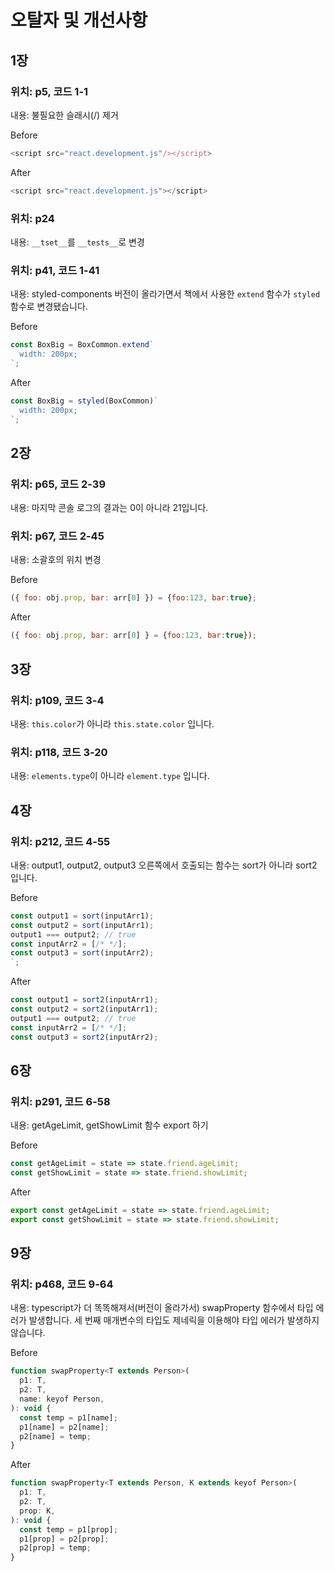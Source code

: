 # 오탈자 및 개선사항
## 1장

### 위치: p5, 코드 1-1

내용: 불필요한 슬래시(/) 제거

Before
```js
<script src="react.development.js"/></script>
```

After
```js
<script src="react.development.js"></script>
```


### 위치: p24

내용: `__tset__`를 `__tests__`로 변경

### 위치: p41, 코드 1-41

내용: styled-components 버전이 올라가면서 책에서 사용한 `extend` 함수가 `styled` 함수로 변경됐습니다.

Before
```js
const BoxBig = BoxCommon.extend`
  width: 200px;
`;
```

After
```js
const BoxBig = styled(BoxCommon)`
  width: 200px;
`;
```

## 2장

### 위치: p65, 코드 2-39

내용: 마지막 콘솔 로그의 결과는 0이 아니라 21입니다.

### 위치: p67, 코드 2-45

내용: 소괄호의 위치 변경

Before
```js
({ foo: obj.prop, bar: arr[0] }) = {foo:123, bar:true};
```

After
```js
({ foo: obj.prop, bar: arr[0] } = {foo:123, bar:true});
```

## 3장

### 위치: p109, 코드 3-4

내용: `this.color`가 아니라 `this.state.color` 입니다.

### 위치: p118, 코드 3-20

내용: `elements.type`이 아니라 `element.type` 입니다.

## 4장

### 위치: p212, 코드 4-55

내용: output1, output2, output3 오른쪽에서 호출되는 함수는 sort가 아니라 sort2 입니다.

Before
```js
const output1 = sort(inputArr1);
const output2 = sort(inputArr1);
output1 === output2; // true
const inputArr2 = [/* */];
const output3 = sort(inputArr2);
`;
```

After
```js
const output1 = sort2(inputArr1);
const output2 = sort2(inputArr1);
output1 === output2; // true
const inputArr2 = [/* */];
const output3 = sort2(inputArr2);
```

## 6장

### 위치: p291, 코드 6-58

내용: getAgeLimit, getShowLimit 함수 export 하기

Before
```js
const getAgeLimit = state => state.friend.ageLimit;
const getShowLimit = state => state.friend.showLimit;
```

After
```js
export const getAgeLimit = state => state.friend.ageLimit;
export const getShowLimit = state => state.friend.showLimit;
```

## 9장

### 위치: p468, 코드 9-64

내용: typescript가 더 똑똑해져서(버전이 올라가서) swapProperty 함수에서 타입 에러가 발생합니다. 세 번째 매개변수의 타입도 제네릭을 이용해야 타입 에러가 발생하지 않습니다.

Before
```js
function swapProperty<T extends Person>(
  p1: T,
  p2: T,
  name: keyof Person,
): void {
  const temp = p1[name];
  p1[name] = p2[name];
  p2[name] = temp;
}
```

After
```js
function swapProperty<T extends Person, K extends keyof Person>(
  p1: T,
  p2: T,
  prop: K,
): void {
  const temp = p1[prop];
  p1[prop] = p2[prop];
  p2[prop] = temp;
}
```
